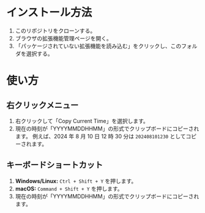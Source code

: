 # インストール方法

1. このリポジトリをクローンする。
2. ブラウザの拡張機能管理ページを開く。
3. 「パッケージされていない拡張機能を読み込む」をクリックし、このフォルダを選択する。

# 使い方

## 右クリックメニュー

1. 右クリックして「Copy Current Time」を選択します。
2. 現在の時刻が「YYYYMMDDHHMM」の形式でクリップボードにコピーされます。
   例えば、2024 年 8 月 10 日 12 時 30 分は `202408101230` としてコピーされます。

## キーボードショートカット

1. **Windows/Linux:** `Ctrl + Shift + Y` を押します。
2. **macOS:** `Command + Shift + Y` を押します。
3. 現在の時刻が「YYYYMMDDHHMM」の形式でクリップボードにコピーされます。
